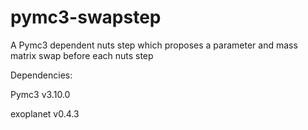# pymc3-swapstep
A Pymc3 dependent nuts step which proposes a parameter and mass matrix swap before each nuts step 

Dependencies:

Pymc3 v3.10.0

exoplanet v0.4.3
